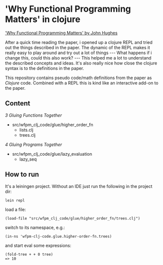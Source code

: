 # 'Why Functional Programming Matters' in clojure

['Why Functional Programming Matters' by John Hughes](https://www.cs.kent.ac.uk/people/staff/dat/miranda/whyfp90.pdf)

After a quick time reading the paper, i opened up a clojure REPL and tried out the things described in the paper.
The dynamic of the REPL makes it really easy to play around and try out a lot of things
--- What happens if i change this, could this also work? --- 
This helped me a lot to understand the described concepts and ideas.
It's also really nice how close the clojure syntax is to the definitions in the paper.

This repository contains pseudo code/math definitions from the paper as _Clojure_ code.
Combined with a REPL this is kind like an interactive add-on to the paper.

## Content

 _3 Gluing Functions Together_
 - src/wfpm_clj_code/glue/higher_order_fn
   - lists.clj
   - trees.clj
   
 _4 Gluing Programs Together_
 - src/wfpm_clj_code/glue/lazy_evaluation
   - lazy_seq

## How to run

It's a leiningen project. Without an IDE just run the following in the project dir:
```
lein repl
```
load a file:
```
(load-file "src/wfpm_clj_code/glue/higher_order_fn/trees.clj")
```
switch to its namespace, e.g.:
```
(in-ns 'wfpm-clj-code.glue.higher-order-fn.trees)
```
and start eval some expressions:
```
(fold-tree + + 0 tree)
=> 10
```
